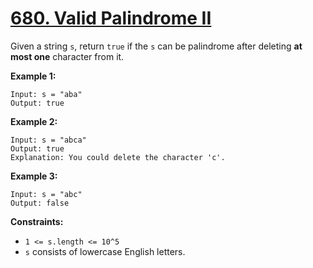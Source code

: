 # [680. Valid Palindrome II](https://leetcode.com/problems/valid-palindrome-ii/description/)

Given a string `s`, return `true` if the `s` can be palindrome after deleting **at most one**  character from it.

**Example 1:** 

```
Input: s = "aba"
Output: true
```

**Example 2:** 

```
Input: s = "abca"
Output: true
Explanation: You could delete the character 'c'.
```

**Example 3:** 

```
Input: s = "abc"
Output: false
```

**Constraints:** 

- `1 <= s.length <= 10^5`
- `s` consists of lowercase English letters.